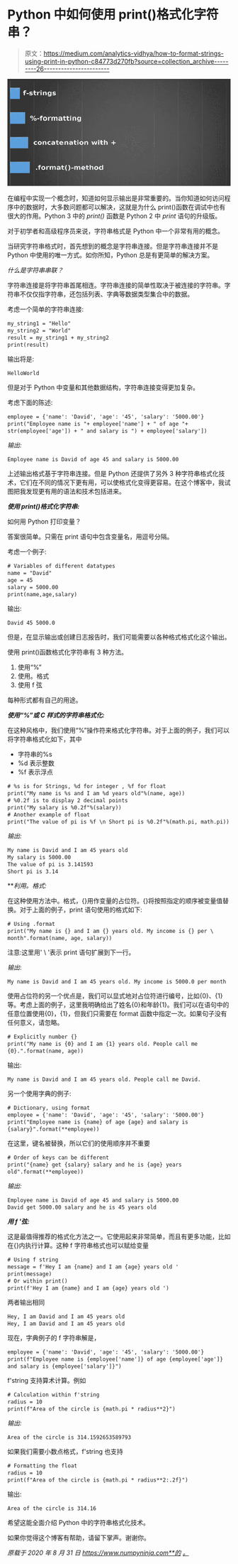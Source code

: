 # Python 中如何使用 print()格式化字符串？

> 原文：<https://medium.com/analytics-vidhya/how-to-format-strings-using-print-in-python-c84773d270fb?source=collection_archive---------26----------------------->

![](img/a0a2c82f330272b088ea8709f89116be.png)

在编程中实现一个概念时，知道如何显示输出是非常重要的。当你知道如何访问程序中的数据时，大多数问题都可以解决，这就是为什么 print()函数在调试中也有很大的作用。Python 3 中的 *print()* 函数是 Python 2 中 *print* 语句的升级版。

对于初学者和高级程序员来说，字符串格式是 Python 中一个非常有用的概念。

当研究字符串格式时，首先想到的概念是字符串连接。但是字符串连接并不是 Python 中使用的唯一方式。如你所知，Python 总是有更简单的解决方案。

*什么是字符串串联？*

字符串连接是将字符串首尾相连。字符串连接的简单性取决于被连接的字符串。字符串不仅仅指字符串，还包括列表、字典等数据类型集合中的数据。

考虑一个简单的字符串连接:

```
my_string1 = "Hello"
my_string2 = "World"
result = my_string1 + my_string2
print(result)
```

输出将是:

```
HelloWorld
```

但是对于 Python 中变量和其他数据结构，字符串连接变得更加复杂。

考虑下面的陈述:

```
employee = {'name': 'David', 'age': '45', 'salary': '5000.00'}
print("Employee name is "+ employee['name'] + " of age "+ str(employee['age']) + " and salary is ") + employee['salary'])
```

*输出:*

```
Employee name is David of age 45 and salary is 5000.00
```

上述输出格式基于字符串连接。但是 Python 还提供了另外 3 种字符串格式化技术，它们在不同的情况下更有用，可以使格式化变得更容易。在这个博客中，我试图把我发现更有用的语法和技术包括进来。

***使用 print()格式化字符串:***

如何用 Python 打印变量？

答案很简单。只需在 print 语句中包含变量名，用逗号分隔。

考虑一个例子:

```
# Variables of different datatypes
name = "David"
age = 45
salary = 5000.00
print(name,age,salary)
```

输出:

```
David 45 5000.0
```

但是，在显示输出或创建日志报告时，我们可能需要以各种格式格式化这个输出。

使用 print()函数格式化字符串有 3 种方法。

1.  使用“%”
2.  使用。格式
3.  使用 f 弦

每种形式都有自己的用途。

***使用“%”或 C 样式的字符串格式化:***

在这种风格中，我们使用“%”操作符来格式化字符串。对于上面的例子，我们可以将字符串格式化如下，其中

*   字符串的%s
*   %d 表示整数
*   %f 表示浮点

```
# %s is for Strings, %d for integer , %f for float
print("My name is %s and I am %d years old"%(name, age))
# %0.2f is to display 2 decimal points
print("My salary is %0.2f"%(salary))
# Another example of float
print("The value of pi is %f \n Short pi is %0.2f"%(math.pi, math.pi))
```

*输出:*

```
My name is David and I am 45 years old
My salary is 5000.00
The value of pi is 3.141593 
Short pi is 3.14
```

***利用。*格式:**

在这种使用方法中。格式，{}用作变量的占位符。{}将按照指定的顺序被变量值替换。对于上面的例子，print 语句使用的格式如下:

```
# Using .format
print("My name is {} and I am {} years old. My income is {} per \
month".format(name, age, salary))
```

注意:这里用' \ '表示 print 语句扩展到下一行。

*输出*:

```
My name is David and I am 45 years old. My income is 5000.0 per month
```

使用占位符的另一个优点是，我们可以显式地对占位符进行编号，比如{0}、{1}等。考虑上面的例子，这里我明确给出了姓名{0}和年龄{1}。我们可以在语句中的任意位置使用{0}，{1}，但我们只需要在 format 函数中指定一次。如果句子没有任何意义，请忽略。

```
# Explicitly number {}
print("My name is {0} and I am {1} years old. People call me {0}.".format(name, age))
```

输出:

```
My name is David and I am 45 years old. People call me David.
```

另一个使用字典的例子:

```
# Dictionary, using format
employee = {'name': 'David', 'age': '45', 'salary': '5000.00'}
print("Employee name is {name} of age {age} and salary is {salary}".format(**employee))
```

在这里，键名被替换，所以它们的使用顺序并不重要

```
# Order of keys can be different
print("{name} get {salary} salary and he is {age} years old".format(**employee))
```

*输出:*

```
Employee name is David of age 45 and salary is 5000.00
David get 5000.00 salary and he is 45 years old
```

***用 f '弦:***

这是最值得推荐的格式化方法之一。它使用起来非常简单，而且有更多功能，比如在{}内执行计算。这种 f 字符串格式也可以赋给变量

```
# Using f string
message = f'Hey I am {name} and I am {age} years old '
print(message)
# Or within print()
print(f'Hey I am {name} and I am {age} years old ')
```

两者输出相同

```
Hey, I am David and I am 45 years old 
Hey, I am David and I am 45 years old
```

现在，字典例子的 f 字符串解是，

```
employee = {'name': 'David', 'age': '45', 'salary': '5000.00'}
print(f"Employee name is {employee['name']} of age {employee['age']} and salary is {employee['salary']}")
```

f'string 支持算术计算。例如

```
# Calculation within f'string
radius = 10
print(f"Area of the circle is {math.pi * radius**2}")
```

*输出:*

```
Area of the circle is 314.1592653589793
```

如果我们需要小数点格式，f'string 也支持

```
# Formatting the float
radius = 10
print(f"Area of the circle is {math.pi * radius**2:.2f}")
```

输出:

```
Area of the circle is 314.16
```

希望这能全面介绍 Python 中的字符串格式化技术。

如果你觉得这个博客有帮助，请留下掌声。谢谢你。

*原载于 2020 年 8 月 31 日 https://www.numpyninja.com**的* [*。*](https://www.numpyninja.com/post/how-to-format-strings-using-print-in-python)
